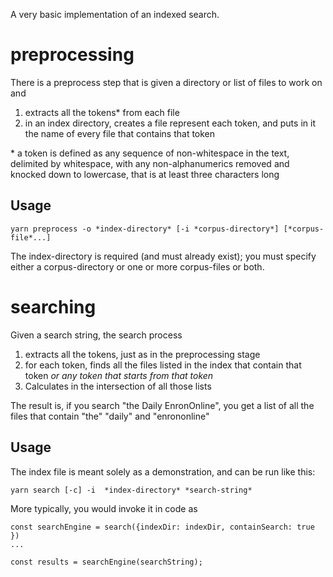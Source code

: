 A very basic implementation of an indexed search.

# preprocessing

There is a preprocess step that is given a directory or list of files to work on and

1. extracts all the tokens\* from each file
2. in an index directory, creates a file represent each token, and puts in it the name of every file that contains that token

\* a token is defined as any sequence of non-whitespace in the text, 
delimited by whitespace,
with any non-alphanumerics removed and knocked down to lowercase, 
that is at least three characters long
 
## Usage

`yarn preprocess -o *index-directory* [-i *corpus-directory*] [*corpus-file*...]`

The index-directory is required (and must already exist); you must specify either a corpus-directory or one or more corpus-files or both.

# searching

Given a search string, the search process

1. extracts all the tokens, just as in the preprocessing stage
2. for each token, finds all the files listed in the index that contain that token *or any token that starts from that token*
3. Calculates in the intersection of all those lists

The result is, if you search  "the Daily EnronOnline", you get a list of all the files that contain "the" "daily" and "enrononline"

## Usage

The index file is meant solely as a demonstration, and can be run like this:

`yarn search [-c] -i  *index-directory* *search-string*`

More typically, you would invoke it in code as 

```
const searchEngine = search({indexDir: indexDir, containSearch: true })
...

const results = searchEngine(searchString);
```


